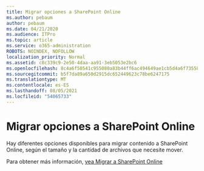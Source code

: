 ```yaml
---
title: Migrar opciones a SharePoint Online
ms.author: pebaum
author: pebaum
ms.date: 04/21/2020
ms.audience: ITPro
ms.topic: article
ms.service: o365-administration
ROBOTS: NOINDEX, NOFOLLOW
localization_priority: Normal
ms.assetid: c8c339c9-2e50-4daa-aa91-3eb5053e2bc6
ms.openlocfilehash: 8c4a6f50541c955080a83b44ff6ac494649ae1cb5d4a6f735584bcc769be61ec
ms.sourcegitcommit: b5f7da89a650d2915dc652449623c78be6247175
ms.translationtype: MT
ms.contentlocale: es-ES
ms.lasthandoff: 08/05/2021
ms.locfileid: "54065733"
---
```

# <a name="migrate-options-to-sharepoint-online"></a>Migrar opciones a SharePoint Online

Hay diferentes opciones disponibles para migrar contenido a SharePoint Online, según el tamaño y la cantidad de archivos que necesite mover.
  
Para obtener más información, [vea Migrar a SharePoint Online](https://go.microsoft.com/fwlink/?linkid-2022029)
  

